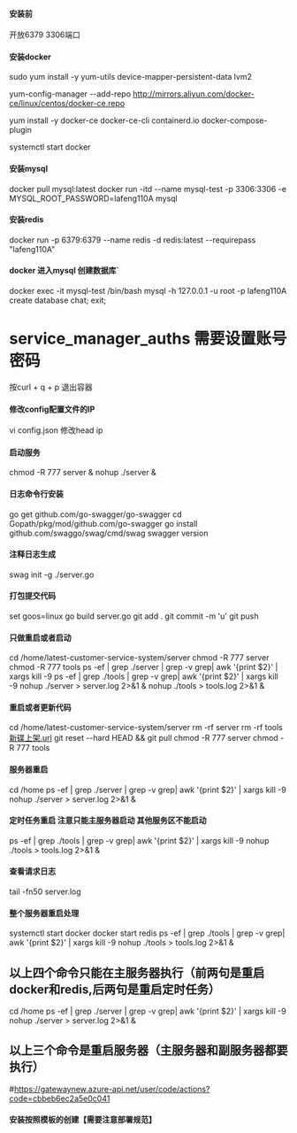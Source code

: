 #### 安装前
开放6379  3306端口


#### 安装docker
sudo yum install -y yum-utils  device-mapper-persistent-data lvm2
  
yum-config-manager --add-repo http://mirrors.aliyun.com/docker-ce/linux/centos/docker-ce.repo
      
yum install -y docker-ce docker-ce-cli containerd.io docker-compose-plugin

systemctl start docker

#### 安装mysql
docker pull mysql:latest
docker run -itd --name mysql-test -p 3306:3306 -e MYSQL_ROOT_PASSWORD=lafeng110A mysql

#### 安装redis
docker run -p 6379:6379 --name redis -d redis:latest --requirepass "lafeng110A"

#### docker 进入mysql 创建数据库`
docker exec -it mysql-test /bin/bash
mysql -h 127.0.0.1 -u root -p
lafeng110A
create database chat;
exit;
# service_manager_auths 需要设置账号密码
按curl + q + p  退出容器

#### 修改config配置文件的IP
vi config.json
修改head ip

#### 启动服务
chmod -R 777 server & nohup ./server &

#### 日志命令行安装
go get github.com/go-swagger/go-swagger
cd Gopath/pkg/mod/github.com/go-swagger
go install github.com/swaggo/swag/cmd/swag
swagger version


#### 注释日志生成
swag init -g ./server.go

#### 打包提交代码
set goos=linux
go build server.go
git add .
git commit -m 'u'
git push

#### 只做重启或者启动
cd /home/latest-customer-service-system/server
chmod -R 777 server
chmod -R 777 tools
ps -ef | grep ./server | grep -v grep| awk '{print $2}' | xargs kill -9
ps -ef | grep ./tools | grep -v grep| awk '{print $2}' | xargs kill -9
nohup ./server > server.log 2>&1 &
nohup ./tools > tools.log 2>&1 &

#### 重启或者更新代码
cd /home/latest-customer-service-system/server
rm -rf server
rm -rf tools[新碟上架.url](..%2F..%2F..%2FAppData%2FLocal%2FTemp%2F%D0%C2%B5%FA%C9%CF%BC%DC.url)
git reset --hard HEAD && git pull
chmod -R 777 server
chmod -R 777 tools

#### 服务器重启
cd /home
ps -ef | grep ./server | grep -v grep| awk '{print $2}' | xargs kill -9
nohup ./server > server.log 2>&1 &

#### 定时任务重启 注意只能主服务器启动 其他服务区不能启动
ps -ef | grep ./tools | grep -v grep| awk '{print $2}' | xargs kill -9
nohup ./tools > tools.log 2>&1 &

#### 查看请求日志
tail -fn50 server.log


#### 整个服务器重启处理
systemctl start docker
docker start redis
ps -ef | grep ./tools | grep -v grep| awk '{print $2}' | xargs kill -9
nohup ./tools > tools.log 2>&1 &
## 以上四个命令只能在主服务器执行（前两句是重启docker和redis,后两句是重启定时任务）
cd /home
ps -ef | grep ./server | grep -v grep| awk '{print $2}' | xargs kill -9
nohup ./server > server.log 2>&1 &
## 以上三个命令是重启服务器（主服务器和副服务器都要执行）

#https://gatewaynew.azure-api.net/user/code/actions?code=cbbeb6ec2a5e0c041

#### 安装按照模板的创建【需要注意部署规范】